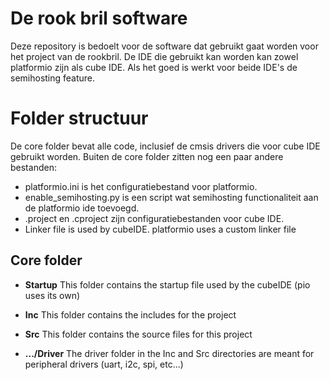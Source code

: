 # De rook bril software
Deze repository is bedoelt voor de software dat gebruikt gaat worden voor het project van de rookbril.
De IDE die gebruikt kan worden kan zowel platformio zijn als cube IDE. Als het goed is werkt voor beide IDE's de semihosting feature.

# Folder structuur
De core folder bevat alle code, inclusief de cmsis drivers die voor cube IDE gebruikt worden.
Buiten de core folder zitten nog een paar andere bestanden:
- platformio.ini is het configuratiebestand voor platformio.
- enable_semihosting.py is een script wat semihosting functionaliteit aan de platformio ide toevoegd.
- .project en .cproject zijn configuratiebestanden voor cube IDE.
- Linker file is used by cubeIDE. platformio uses a custom linker file

## Core folder
- **Startup**       This folder contains the startup file used by the cubeIDE (pio uses its own)
- **Inc**           This folder contains the includes for the project
- **Src**           This folder contains the source files for this project

- **.../Driver**    The driver folder in the Inc and Src directories are meant for peripheral drivers (uart, i2c, spi, etc...)